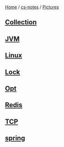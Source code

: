 [Home](https://mengxianbin.github.io) /
[cs-notes](https://mengxianbin.github.io/cs-notes/site) /
[Pictures](https://mengxianbin.github.io/cs-notes/site/Pictures)

## [Collection](https://mengxianbin.github.io/cs-notes/site/Pictures/Collection/)

## [JVM](https://mengxianbin.github.io/cs-notes/site/Pictures/JVM/)

## [Linux](https://mengxianbin.github.io/cs-notes/site/Pictures/Linux/)

## [Lock](https://mengxianbin.github.io/cs-notes/site/Pictures/Lock/)

## [Opt](https://mengxianbin.github.io/cs-notes/site/Pictures/Opt/)

## [Redis](https://mengxianbin.github.io/cs-notes/site/Pictures/Redis/)

## [TCP](https://mengxianbin.github.io/cs-notes/site/Pictures/TCP/)

## [spring](https://mengxianbin.github.io/cs-notes/site/Pictures/spring/)

